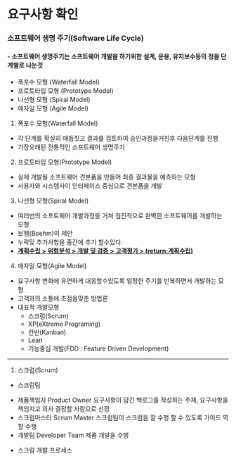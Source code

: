 # 요구사항 확인

### 소프트웨어 생명 주기(Software Life Cycle) 
#### - 소프트웨어 생명주기는 소프트웨어 개발을 하기위한 설계, 운용, 유지보수등의 정을 단계별로 나눈것 
- 폭포수 모형 (Waterfall Model)
- 프로토타입 모형 (Prototype Model)
- 나선형 모형 (Spiral Model)
- 애자일 모형 (Agile Model)
 
1. 폭포수 모형(Waterfall Model)
- 각 단계를 확실히 매듭짓고 결과를 검토하여 승인과정을거친후 다음단계를 진행 
- 가장오래된 전통적인 소프트웨어 생명주기

2. 프로토타입 모형(Prototype Model)
- 실제 개발될 소프트웨어 견본품을 만들어 최종 결과물을 예측하는 모형
- 사용자와 시스템사이 인터페이스 중심으로 견본품을 개발

3. 나선형 모형(Spiral Model)
- 여러번의 소프트웨어 개발과정을 거쳐 점진적으로 완벽한 소프트웨어를 개발하는 모형
- 보헴(Boehm)이 제안
- 누락및 추가사항을 중간에 추가 할수있다.
- <U>**계획수립 > 위험분석 > 개발 및 검증 > 고객평가 > (return:계획수립)**</U>

4. 애자일 모형(Agile Model)
- 요구사항 변화에 유연하게 대응할수있도록 일정한 주기를 반복하면서 개발하는 모형
- 고객과의 소통에 초점을맞춘 방법론
- 대표적 개발모형
  * 스크럼(Scrum)
  * XP(eXtreme Programing)
  * 칸반(Kanban)
  * Lean
  * 기능중심 개발(FDD : Feature Driven Development)
- - -
1. 스크럼(Scrum)

- 스크럼팀
 * 제품책임자 Product Owner  요구사항이 담긴 백로그를 작성하는 주체, 요구사항을 책임지고 의사 결정할 사람으로 선정
 * 스크럼마스터 Scrum Master 스크럼팀이 스크럼을 잘 수행 할 수 있도록 가이드 역할 수행
 * 개발팀 Developer Team 제품 개발을 수행

- 스크럼 개발 프로세스
  